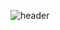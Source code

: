 
![header](https://capsule-render.vercel.app/api?type=rect&color=gradient&customColorList=14&height=200&section=header&text=Steady%20wins.&fontSize=80)


<!-- <p align="center">
  hi i'm so young
</p> -->

<!---
LeeSY2/LeeSY2 is a ✨ special ✨ repository because its `README.md` (this file) appears on your GitHub profile.
You can click the Preview link to take a look at your changes.
--->

